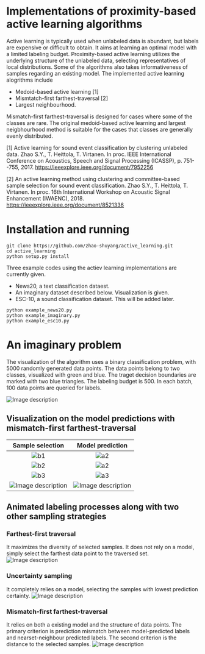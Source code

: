 # Implementations of proximity-based active learning algorithms
Active learning is typically used when unlabeled data is abundant, but labels are expensive or difficult to obtain. It aims at learning an optimal model with a limited labeling budget. Proximity-based active learning utilizes the underlying structure of the unlabeled data, selecting representatives of local 
distributions. Some of the algorithms also takes informativeness of samples regarding an existing model. The implemented active learning alogrithms include

- Medoid-based active learning [1]
- Mismtatch-first farthest-traversal [2]
- Largest neighbourhood. 

Mismatch-first farthest-traversal is designed for cases where some of the classes are rare. The original medoid-based active learning and largest neigbhourhood method is suitable for the cases that classes are generally evenly distributed.


[1] Active learning for sound event classification by clustering unlabeled data. Zhao S.Y., T. Heittola, T. Virtanen. In proc. IEEE International Conference on Acoustics, Speech and Signal Processing (ICASSP), p. 751--755, 2017. https://ieeexplore.ieee.org/document/7952256

[2] An active learning method using clustering and committee-based sample selection for sound event classification. Zhao S.Y., T. Heittola, T. Virtanen. In proc. 16th International Workshop on Acoustic Signal Enhancement (IWAENC), 2018. https://ieeexplore.ieee.org/document/8521336

# Installation and running
~~~
git clone https://github.com/zhao-shuyang/active_learning.git
cd active_learning
python setup.py install
~~~

Three example codes using the actiev learning implementations are currently given. 

- News20, a text classification dataest. 
- An imaginary dataset described below. Visualization is given.
- ESC-10, a sound classification dataset. This will be added later.

~~~
python example_news20.py
python example_imaginary.py
python example_esc10.py
~~~

# An imaginary problem
The visualization of the algorithm uses a binary classification problem, with 5000 randomly generated data points. The data points belong to two classes, visualized with green and blue. The traget decision boundaries are marked with two blue triangles. The labeling budget is 500. In each batch, 100 data points are queried for labels.

![Image description](http://zsy.fi/static/active/MFFT/training_set.png)


## Visualization on the model predictions with mismatch-first farthest-traversal
Sample selection             |  Model prediction
:-------------------------:|:-------------------------:
![b1](http://zsy.fi/static/active/MFFT/b1.png) | ![a2](http://zsy.fi/static/active/MFFT/figure_a2.png)
![b2](http://zsy.fi/static/active/MFFT/figure_b2.png)| ![a2](http://zsy.fi/static/active/MFFT/figure_a3.png)
![b3](http://zsy.fi/static/active/MFFT/figure_b3.png)| ![a3](http://zsy.fi/static/active/MFFT/figure_a4.png)
![Image description](http://zsy.fi/static/active/MFFT/figure_b4.png)| ![Image description](http://zsy.fi/static/active/MFFT/figure_a5.png)



## Animated labeling processes along with two other sampling strategies

### Farthest-first traversal
It maximizes the diversity of selected samples. It does not rely on a model, simply select the farthest data point to the traversed set.
![Image description](http://zsy.fi/static/active/FF/FF.gif)

### Uncertainty sampling
It completely relies on a model, selecting the samples with lowest prediction certainty.
![Image description](http://zsy.fi/static/active/Uncertainty/uncertainty.gif)


### Mismatch-first farthest-traversal
It relies on both a existing model and the structure of data points. The primary criterion is prediction mismatch between model-predicted labels and nearset-neighbour predicted labels. The second criterion is the distance to the selected samples.
![Image description](http://zsy.fi/static/active/MFFT/MFFT.gif)


